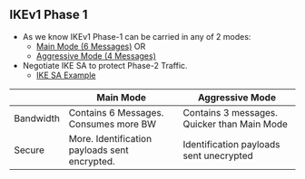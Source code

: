 ## IKEv1 Phase 1
- As we know IKEv1 Phase-1 can be carried in any of 2 modes:
  - [Main Mode (6 Messages)](Main_Mode) OR
  - [Aggressive Mode (4 Messages)](Aggressive_Mode)
- Negotiate IKE SA to protect Phase-2 Traffic.
  - [IKE SA Example](../../Terms/Security_Association/)

||Main Mode|Aggressive Mode|
|---|---|---|
|Bandwidth|Contains 6 Messages. Consumes more BW|Contains 3 messages. Quicker than Main Mode|
|Secure|More. Identification payloads sent encrypted.|Identification payloads sent unecrypted|
